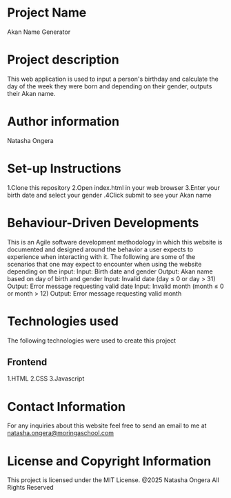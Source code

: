 # Project Name
Akan Name Generator
# Project description
This web application is used to input a person's birthday and calculate the day of the week they were born and depending on their gender, outputs their Akan name.
# Author information
Natasha Ongera 
# Set-up Instructions
1.Clone this repository
2.Open index.html in your web browser
3.Enter your birth date and select your gender
.4Click submit to see your Akan name
# Behaviour-Driven Developments
This is an Agile software development methodology in which this website is documented and designed around the behavior a user expects to experience when interacting with it. The following are some of the scenarios that one may expect to encounter when using the website depending on the input:
Input: Birth date and gender
Output: Akan name based on day of birth and gender
Input: Invalid date (day ≤ 0 or day > 31)
Output: Error message requesting valid date
Input: Invalid month (month ≤ 0 or month > 12)
Output: Error message requesting valid month
# Technologies used
The following technologies were used to create this project
## Frontend
1.HTML
2.CSS
3.Javascript
# Contact Information
For any inquiries about this website  feel free to send an email to me at natasha.ongera@moringaschool.com
# License and Copyright Information
This project is licensed under the MIT License.
@2025 Natasha Ongera All Rights Reserved







 
